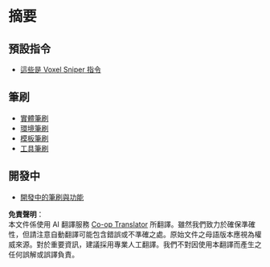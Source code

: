 <!--
CO_OP_TRANSLATOR_METADATA:
{
  "original_hash": "1b63c528be418275a5865a630c0bd406",
  "translation_date": "2025-05-13T03:36:44+00:00",
  "source_file": "fastasyncvoxelsniper/SUMMARY.md",
  "language_code": "tw"
}
-->
# 摘要

## 預設指令

* [這些是 Voxel Sniper 指令](./Commands.md)

## 筆刷

* [實體筆刷](./Entity-Brushes.md)
* [環境筆刷](./Environment-brushes.md)
* [模板筆刷](./Stencil-Brush.md)
* [工具筆刷](./Tool-brushes.md)

## 開發中

* [開發中的筆刷與功能](./Brushes-and-Features-in-Development.md)

**免責聲明**：  
本文件係使用 AI 翻譯服務 [Co-op Translator](https://github.com/Azure/co-op-translator) 所翻譯。雖然我們致力於確保準確性，但請注意自動翻譯可能包含錯誤或不準確之處。原始文件之母語版本應視為權威來源。對於重要資訊，建議採用專業人工翻譯。我們不對因使用本翻譯而產生之任何誤解或誤譯負責。